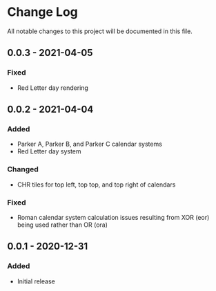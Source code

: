 # Change Log
All notable changes to this project will be documented in this file.

## 0.0.3 - 2021-04-05
### Fixed
- Red Letter day rendering

## 0.0.2 - 2021-04-04
### Added
- Parker A, Parker B, and Parker C calendar systems
- Red Letter day system

### Changed
- CHR tiles for top left, top top, and top right of calendars

### Fixed
- Roman calendar system calculation issues resulting from XOR (eor) being used rather than OR (ora)

## 0.0.1 - 2020-12-31
### Added
- Initial release

